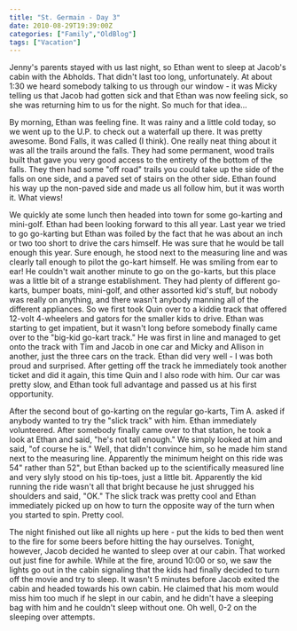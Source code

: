 ```yaml
---
title: "St. Germain - Day 3"
date: 2010-08-29T19:39:00Z
categories: ["Family","OldBlog"]
tags: ["Vacation"]
---
```


Jenny's parents stayed with us last night, so Ethan went to sleep at Jacob's cabin with the Abholds.  That didn't last too long, unfortunately.  At about 1:30 we heard somebody talking to us through our window - it was Micky telling us that Jacob had gotten sick and that Ethan was now feeling sick, so she was returning him to us for the night.  So much for that idea...

By morning, Ethan was feeling fine.  It was rainy and a little cold today, so we went up to the U.P. to check out a waterfall up there.  It was pretty awesome.  Bond Falls, it was called (I think).  One really neat thing about it was all the trails around the falls.  They had some permanent, wood trails built that gave you very good access to the entirety of the bottom of the falls.  They then had some "off road" trails you could take up the side of the falls on one side, and a paved set of stairs on the other side.  Ethan found his way up the non-paved side and made us all follow him, but it was worth it.  What views!

We quickly ate some lunch then headed into town for some go-karting and mini-golf.  Ethan had been looking forward to this all year.  Last year we tried to go go-karting but Ethan was foiled by the fact that he was about an inch or two too short to drive the cars himself.  He was sure that he would be tall enough this year.  Sure enough, he stood next to the measuring line and was clearly tall enough to pilot the go-kart himself.  He was smiling from ear to ear!  He couldn't wait another minute to go on the go-karts, but this place was a little bit of a strange establishment.  They had plenty of different go-karts, bumper boats, mini-golf, and other assorted kid's stuff, but nobody was really on anything, and there wasn't anybody manning all of the different appliances.  So we first took Quin over to a kiddie track that offered 12-volt 4-wheelers and gators for the smaller kids to drive.  Ethan was starting to get impatient, but it wasn't long before somebody finally came over to the "big-kid go-kart track."  He was first in line and managed to get onto the track with Tim and Jacob in one car and Micky and Allison in another, just the three cars on the track.  Ethan did very well - I was both proud and surprised.  After getting off the track he immediately took another ticket and did it again, this time Quin and I also rode with him.  Our car was pretty slow, and Ethan took full advantage and passed us at his first opportunity.

After the second bout of go-karting on the regular go-karts, Tim A. asked if anybody wanted to try the "slick track" with him.  Ethan immediately volunteered.  After somebody finally came over to that station, he took a look at Ethan and said, "he's not tall enough."  We simply looked at him and said, "of course he is."  Well, that didn't convince him, so he made him stand next to the measuring line.  Apparently the minimum height on this ride was 54" rather than 52", but Ethan backed up to the scientifically measured line and very slyly stood on his tip-toes, just a little bit.  Apparently the kid running the ride wasn't all that bright because he just shrugged his shoulders and said, "OK."  The slick track was pretty cool and Ethan immediately picked up on how to turn the opposite way of the turn when you started to spin.  Pretty cool.

The night finished out like all nights up here - put the kids to bed then went to the fire for some beers before hitting the hay ourselves.  Tonight, however, Jacob decided he wanted to sleep over at our cabin.  That worked out just fine for awhile.  While at the fire, around 10:00 or so, we saw the lights go out in the cabin signaling that the kids had finally decided to turn off the movie and try to sleep.  It wasn't 5 minutes before Jacob exited the cabin and headed towards his own cabin.  He claimed that his mom would miss him too much if he slept in our cabin, and he didn't have a sleeping bag with him and he couldn't sleep without one.  Oh well, 0-2 on the sleeping over attempts.
